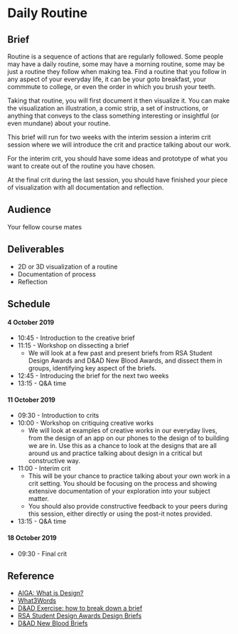 # Daily Routine
## Brief
Routine is a sequence of actions that are regularly followed. Some people may have a daily routine, some may have a morning routine, some may be just a routine they follow when making tea. Find a routine that you follow in any aspect of your everyday life, it can be your goto breakfast, your commmute to college, or even the order in which you brush your teeth.

Taking that routine, you will first document it then visualize it. You can make the visualization an illustration, a comic strip, a set of instructions, or anything that conveys to the class something interesting or insightful (or even mundane) about your routine.

This brief will run for two weeks with the interim session a interim crit session where we will introduce the crit and practice talking about our work.

For the interim crit, you should have some ideas and prototype of what you want to create out of the routine you have chosen.

At the final crit during the last session, you should have finished your piece of visualization with all documentation and reflection.

## Audience
Your fellow course mates

## Deliverables
- 2D or 3D visualization of a routine
- Documentation of process
- Reflection

## Schedule
#### 4 October 2019
- 10:45 - Introduction to the creative brief
- 11:15 - Workshop on dissecting a brief
	- We will look at a few past and present briefs from RSA Student Design Awards and D&AD New Blood Awards, and dissect them in groups, identifying key aspect of the briefs.
- 12:45 - Introducing the brief for the next two weeks
- 13:15 - Q&A time

#### 11 October 2019
- 09:30 - Introduction to crits
- 10:00 - Workshop on critiquing creative works
	- We will look at examples of creative works in our everyday lives, from the design of an app on our phones to the design of to building we are in. Use this as a chance to look at the designs that are all around us and practice talking about design in a critical but constructive way.
- 11:00 - Interim crit
	- This will be your chance to practice talking about your own work in a crit setting. You should be focusing on the process and showing extensive documentation of your exploration into your subject matter.
	- You should also provide constructive feedback to your peers during this session, either directly or using the post-it notes provided.
- 13:15 - Q&A time

#### 18 October 2019
- 09:30 - Final crit

## Reference
- [AIGA: What is Design?](https://www.aiga.org/what-is-design)
- [What3Words](https://what3words.com/pages.explores.reaction)
- [D&AD Exercise: how to break down a brief](https://www.dandad.org/en/d-ad-how-to-break-down-a-brief-new-blood-advice/)
- [RSA Student Design Awards Design Briefs](https://www.thersa.org/action-and-research/rsa-projects/design/student-design-awards/design-briefs)
- [D&AD New Blood Briefs](https://www.dandad.org/en/d-ad-new-blood-awards/)